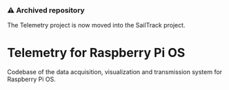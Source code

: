 ### ⚠️ Archived repository
The Telemetry project is now moved into the SailTrack project.

# Telemetry for Raspberry Pi OS
Codebase of the data acquisition, visualization and transmission system for Raspberry Pi OS.
